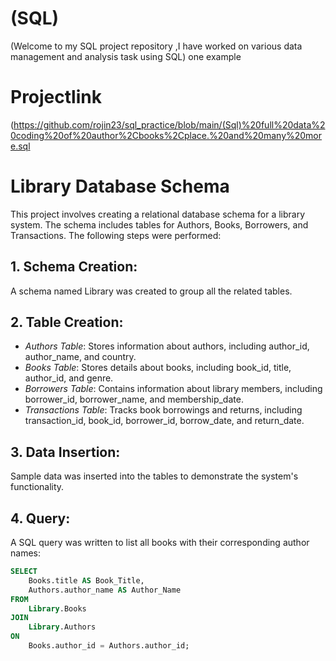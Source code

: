 # (SQL)
(Welcome to my SQL project repository  ,I have worked on various data management and analysis task using SQL) one example 
# Projectlink
(https://github.com/rojin23/sql_practice/blob/main/(Sql)%20full%20data%20coding%20of%20author%2Cbooks%2Cplace.%20and%20many%20more.sql
# Library Database Schema

This project involves creating a relational database schema for a library system. The schema includes tables for Authors, Books, Borrowers, and Transactions. The following steps were performed:
## 1. Schema Creation:
A schema named Library was created to group all the related tables.

## 2. Table Creation:
- *Authors Table*: Stores information about authors, including author_id, author_name, and country.
- *Books Table*: Stores details about books, including book_id, title, author_id, and genre.
- *Borrowers Table*: Contains information about library members, including borrower_id, borrower_name, and membership_date.
- *Transactions Table*: Tracks book borrowings and returns, including transaction_id, book_id, borrower_id, borrow_date, and return_date.

## 3. Data Insertion:
Sample data was inserted into the tables to demonstrate the system's functionality.

## 4. Query:
A SQL query was written to list all books with their corresponding author names:

```sql
SELECT 
    Books.title AS Book_Title,
    Authors.author_name AS Author_Name
FROM 
    Library.Books
JOIN 
    Library.Authors
ON 
    Books.author_id = Authors.author_id;
